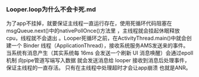 ### Looper.loop为什么不会卡死.md

为了app不挂掉，就要保证主线程一直运行存在，使用死循环代码阻塞在msgQueue.next()中的nativePollOnce()方法里 ，主线程就会挂起休眠释放cpu，线程就不会退出
。Looper死循环之前，在ActivityThread.main()中就会创建一个 Binder 线程（ApplicationThread），接收系统服务AMS发送来的事件。
当系统有消息产生（其实系统每 16ms 会发送一个刷新 UI 消息唤醒）会通过epoll机制 向pipe管道写端写入数据 就会发送消息给 looper 接收到消息后处理事件，保证主线程的一直存活。
只有在主线程中处理超时才会让app崩溃 也就是ANR。
